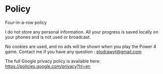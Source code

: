 # Policy
Four-in-a-row policy

I do not store any personal information. All your progress is saved locally on your phones and is not used or broadcast.

No cookies are used, and no ads will be shown when you play the Power 4 game.
Contact me if you have any question : elodrawyt@gmail.com

The full Google privacy policy is available here: https://policies.google.com/privacy?hl=en
